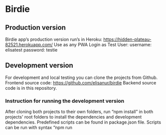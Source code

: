 # Birdie

## Production version 
Birdie app’s production version run’s in Heroku: https://hidden-plateau-82521.herokuapp.com/ 
Use as any PWA 
Login as Test User: 
username: elisatest 
password: testie

## Development version
For development and local testing you can clone the projects from Github.
Frontend source code: https://github.com/elisanur/birdie 
Backend source code is in this repository.

### Instruction for running the development version
After cloning both projects to their own folders, run “npm install” in both projects' root folders to install the dependencies and development dependencies.
Predefined scripts can be found in package.json file.
Scripts can be run with syntax “npm run <script name>” e.g. “npm run watch”. The scripts including local paths must be corrected to your local use.
Frontend project's instructions can be found in the source code's README file.

# Automated integrationtests in backend

After following the instructions for running the development version, you have also installed testing libraries jest and supertest.
Testing libraries can be also separately installed:
npm install --save-dev jest
npm install --save-dev supertest

At the moment 9/10 tests should succeed, and "deletion of an observation › an observation can be deleted" fails, because deletion functionality is disabled for now.

Run all tests:
npm test
Run a specific test:
npx jest -t 'observations are returned as json'
Examples of running tests using npm:
npm t -- tests/observation_api.test.js
npm t -- -t 'observations are returned as json'
npm t -- -t 'observations'
